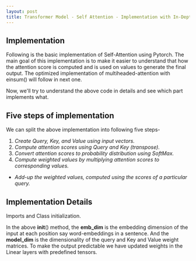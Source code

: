 ```yaml
---
layout: post
title: Transformer Model - Self Attention - Implementation with In-Depth Details
---
```


## Implementation
Following is the basic implementation of Self-Attention using Pytorch. 
The main goal of this implementation is to make it easier to understand that how the 
attention score is computed and is used on values to generate the final output. 
The optimized implementation of multiheaded-attention with einsum() will follow in next one.

<script src="https://gist.github.com/makeesyai/e36430f95cabca165a384fa77519d398.js"></script>

Now, we'll try to understand the above code in details and see which part implements what.

## Five steps of implementation
We can split the above implementation into following five steps-
1. *Create Query, Key, and Value using input vectors.*
2. *Compute attention scores using Query and Key (transpose).*
3. *Convert attention scores to probability distribution using SoftMax.*
4. *Compute weighted values by multiplying attention scores to corresponding values.*

<script src="https://gist.github.com/makeesyai/2591c16cb2376b841bf692cf7c3368a2.js"></script>

* *Add-up the weighted values, computed using the scores of a particular query.*

<script src="https://gist.github.com/makeesyai/093cd3af7f653b62d839d2dddb3698b6.js"></script>

## Implementation Details
Imports and Class initialization.

<script src="https://gist.github.com/makeesyai/adc7743ed44b6da5fd222eff151cfbaa.js"></script>

In the above __init__() method, the **emb_dim** is the embedding dimension of the input at 
each position say word-embeddings in a sentence. 
And the **model_dim** is the dimensionality of the query and Key and Value weight matrices. 
To make the output predictable we have updated weights in the Linear layers with predefined 
tensors.

